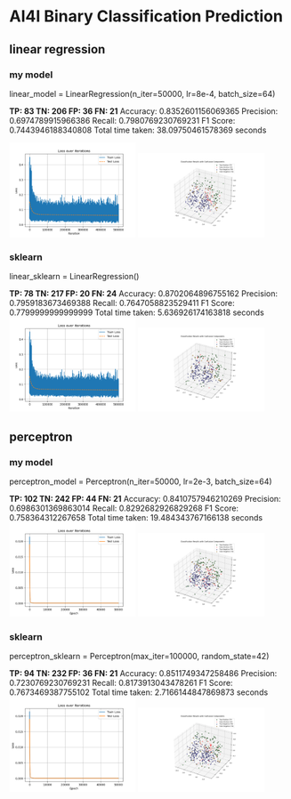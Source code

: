 # AI4I Binary Classification Prediction
## linear regression
### my model
linear_model = LinearRegression(n_iter=50000, lr=8e-4, batch_size=64)

**TP: 83  TN: 206  FP: 36  FN: 21**
Accuracy: 0.8352601156069365
Precision: 0.6974789915966386
Recall: 0.7980769230769231
F1 Score: 0.7443946188340808
Total time taken: 38.09750461578369 seconds

<img src="./linear_loss-1.png" width=45%> <img src="./confusion_results-1.png" width=45%>

### sklearn
linear_sklearn = LinearRegression()

**TP: 78  TN: 217  FP: 20  FN: 24**
Accuracy: 0.8702064896755162
Precision: 0.7959183673469388
Recall: 0.7647058823529411
F1 Score: 0.7799999999999999
Total time taken: 5.636926174163818 seconds
<img src="./linear_loss-2.png" width=45%> <img src="./confusion_results-2.png" width=45%>

## perceptron
### my model
perceptron_model = Perceptron(n_iter=50000, lr=2e-3, batch_size=64)

**TP: 102  TN: 242  FP: 44  FN: 21**
Accuracy: 0.8410757946210269
Precision: 0.6986301369863014
Recall: 0.8292682926829268
F1 Score: 0.758364312267658
Total time taken: 19.484343767166138 seconds
<img src="./perceptron_loss-1.png" width=45%> <img src="./confusion_results-3.png" width=45%>

### sklearn
perceptron_sklearn = Perceptron(max_iter=100000, random_state=42)

**TP: 94  TN: 232  FP: 36  FN: 21**
Accuracy: 0.8511749347258486
Precision: 0.7230769230769231
Recall: 0.8173913043478261
F1 Score: 0.7673469387755102
Total time taken: 2.7166144847869873 seconds
<img src="./perceptron_loss-2.png" width=45%> <img src="./confusion_results-4.png" width=45%>